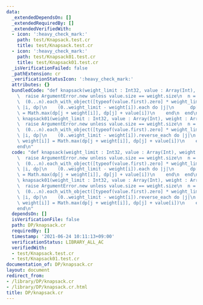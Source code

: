 ```yaml
---
data:
  _extendedDependsOn: []
  _extendedRequiredBy: []
  _extendedVerifiedWith:
  - icon: ':heavy_check_mark:'
    path: test/Knapsack.test.cr
    title: test/Knapsack.test.cr
  - icon: ':heavy_check_mark:'
    path: test/Knapsack01.test.cr
    title: test/Knapsack01.test.cr
  _isVerificationFailed: false
  _pathExtension: cr
  _verificationStatusIcon: ':heavy_check_mark:'
  attributes: {}
  bundledCode: "def knapsack(weight_limit : Int32, value : Array(Int), weight : Array(Int32))\n\
    \  raise ArgumentError.new unless value.size == weight.size\n  n = value.size\n\
    \  (0...n).each_with_object([typeof(value.first).zero] * weight_limit.succ) do\
    \ |i, dp|\n    (0..weight_limit - weight[i]).each do |j|\n      dp[j + weight[i]]\
    \ = Math.max(dp[j + weight[i]], dp[j] + value[i])\n    end\n  end\nend\n\ndef\
    \ knapsack01(weight_limit : Int32, value : Array(Int), weight : Array(Int32))\n\
    \  raise ArgumentError.new unless value.size == weight.size\n  n = value.size\n\
    \  (0...n).each_with_object([typeof(value.first).zero] * weight_limit.succ) do\
    \ |i, dp|\n    (0..weight_limit - weight[i]).reverse_each do |j|\n      dp[j +\
    \ weight[i]] = Math.max(dp[j + weight[i]], dp[j] + value[i])\n    end\n  end\n\
    end\n"
  code: "def knapsack(weight_limit : Int32, value : Array(Int), weight : Array(Int32))\n\
    \  raise ArgumentError.new unless value.size == weight.size\n  n = value.size\n\
    \  (0...n).each_with_object([typeof(value.first).zero] * weight_limit.succ) do\
    \ |i, dp|\n    (0..weight_limit - weight[i]).each do |j|\n      dp[j + weight[i]]\
    \ = Math.max(dp[j + weight[i]], dp[j] + value[i])\n    end\n  end\nend\n\ndef\
    \ knapsack01(weight_limit : Int32, value : Array(Int), weight : Array(Int32))\n\
    \  raise ArgumentError.new unless value.size == weight.size\n  n = value.size\n\
    \  (0...n).each_with_object([typeof(value.first).zero] * weight_limit.succ) do\
    \ |i, dp|\n    (0..weight_limit - weight[i]).reverse_each do |j|\n      dp[j +\
    \ weight[i]] = Math.max(dp[j + weight[i]], dp[j] + value[i])\n    end\n  end\n\
    end\n"
  dependsOn: []
  isVerificationFile: false
  path: DP/knapsack.cr
  requiredBy: []
  timestamp: '2021-06-24 10:11:13+09:00'
  verificationStatus: LIBRARY_ALL_AC
  verifiedWith:
  - test/Knapsack.test.cr
  - test/Knapsack01.test.cr
documentation_of: DP/knapsack.cr
layout: document
redirect_from:
- /library/DP/knapsack.cr
- /library/DP/knapsack.cr.html
title: DP/knapsack.cr
---
```

